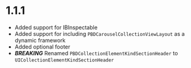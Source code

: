 # 1.1.1

* Added support for IBInspectable
* Added support for including `PBDCarouselCollectionViewLayout` as a dynamic framework
* Added optional footer
* ***BREAKING*** Renamed `PBDCollectionElementKindSectionHeader` to `UICollectionElementKindSectionHeader`
